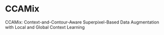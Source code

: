 # CCAMix
CCAMix: Context-and-Contour-Aware Superpixel-Based Data Augmentation with Local and Global Context Learning
